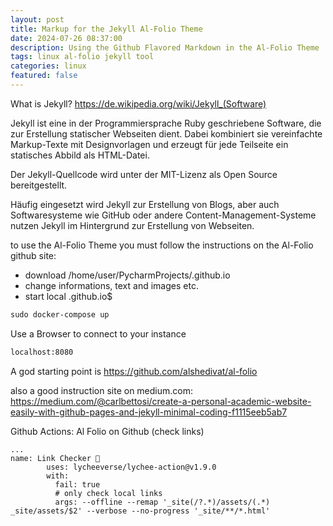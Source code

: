 ```yaml
---
layout: post
title: Markup for the Jekyll Al-Folio Theme
date: 2024-07-26 08:37:00
description: Using the Github Flavored Markdown in the Al-Folio Theme
tags: linux al-folio jekyll tool
categories: linux
featured: false
---
```


What is Jekyll? <a href="https://de.wikipedia.org/wiki/Jekyll_(Software)">https://de.wikipedia.org/wiki/Jekyll_(Software)</a>

Jekyll ist eine in der Programmiersprache Ruby geschriebene Software, 
die zur Erstellung statischer Webseiten dient. 
Dabei kombiniert sie vereinfachte Markup-Texte mit Designvorlagen und erzeugt für jede 
Teilseite ein statisches Abbild als HTML-Datei.

Der Jekyll-Quellcode wird unter der MIT-Lizenz als Open Source bereitgestellt.

Häufig eingesetzt wird Jekyll zur Erstellung von Blogs, aber auch Softwaresysteme wie GitHub 
oder andere Content-Management-Systeme nutzen Jekyll im Hintergrund zur Erstellung von Webseiten. 


to use the Al-Folio Theme you must follow the instructions on the Al-Folio github site:
- download /home/user/PycharmProjects/<name>.github.io
- change informations, text and images etc.
- start local <name>.github.io$

````markdown
sudo docker-compose up
````

Use a Browser to connect to your instance 
````markdown
localhost:8080
````

A god starting point is <a href="https://github.com/alshedivat/al-folio">https://github.com/alshedivat/al-folio</a>

also a good instruction site on medium.com:<br> 
<a href="https://medium.com/@carlbettosi/create-a-personal-academic-website-easily-with-github-pages-and-jekyll-minimal-coding-f1115eeb5ab7">
https://medium.com/@carlbettosi/create-a-personal-academic-website-easily-with-github-pages-and-jekyll-minimal-coding-f1115eeb5ab7</a>


Github Actions: Al Folio on Github (check links)

````angular2html
...
name: Link Checker 🔗
        uses: lycheeverse/lychee-action@v1.9.0
        with:
          fail: true
          # only check local links
          args: --offline --remap '_site(/?.*)/assets/(.*) _site/assets/$2' --verbose --no-progress '_site/**/*.html'

````

